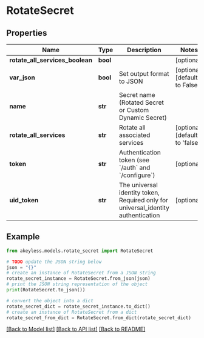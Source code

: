 # RotateSecret


## Properties

Name | Type | Description | Notes
------------ | ------------- | ------------- | -------------
**rotate_all_services_boolean** | **bool** |  | [optional] 
**var_json** | **bool** | Set output format to JSON | [optional] [default to False]
**name** | **str** | Secret name (Rotated Secret or Custom Dynamic Secret) | 
**rotate_all_services** | **str** | Rotate all associated services | [optional] [default to 'false']
**token** | **str** | Authentication token (see &#x60;/auth&#x60; and &#x60;/configure&#x60;) | [optional] 
**uid_token** | **str** | The universal identity token, Required only for universal_identity authentication | [optional] 

## Example

```python
from akeyless.models.rotate_secret import RotateSecret

# TODO update the JSON string below
json = "{}"
# create an instance of RotateSecret from a JSON string
rotate_secret_instance = RotateSecret.from_json(json)
# print the JSON string representation of the object
print(RotateSecret.to_json())

# convert the object into a dict
rotate_secret_dict = rotate_secret_instance.to_dict()
# create an instance of RotateSecret from a dict
rotate_secret_from_dict = RotateSecret.from_dict(rotate_secret_dict)
```
[[Back to Model list]](../README.md#documentation-for-models) [[Back to API list]](../README.md#documentation-for-api-endpoints) [[Back to README]](../README.md)


